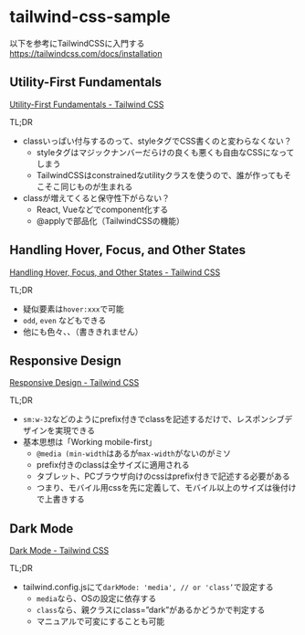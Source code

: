 # tailwind-css-sample
以下を参考にTailwindCSSに入門する  
https://tailwindcss.com/docs/installation

## Utility-First Fundamentals

[Utility-First Fundamentals - Tailwind CSS](https://tailwindcss.com/docs/utility-first)

TL;DR

- classいっぱい付与するのって、styleタグでCSS書くのと変わらなくない？
    - styleタグはマジックナンバーだらけの良くも悪くも自由なCSSになってしまう
    - TailwindCSSはconstrainedなutilityクラスを使うので、誰が作ってもそこそこ同じものが生まれる
- classが増えてくると保守性下がらない？
    - React, Vueなどでcomponent化する
    - @applyで部品化（TailwindCSSの機能）

## Handling Hover, Focus, and Other States

[Handling Hover, Focus, and Other States - Tailwind CSS](https://tailwindcss.com/docs/hover-focus-and-other-states)

TL;DR

- 疑似要素は`hover:xxx`で可能
- `odd`, `even` などもできる
- 他にも色々、、（書ききれません）

## Responsive Design

[Responsive Design - Tailwind CSS](https://tailwindcss.com/docs/responsive-design)

TL;DR

- `sm:w-32`などのようにprefix付きでclassを記述するだけで、レスポンシブデザインを実現できる
- 基本思想は「Working mobile-first」
    - `@media (min-width`はあるが`max-width`がないのがミソ
    - prefix付きのclassは全サイズに適用される
    - タブレット、PCブラウザ向けのcssはprefix付きで記述する必要がある
    - つまり、モバイル用cssを先に定義して、モバイル以上のサイズは後付けで上書きする

## Dark Mode

[Dark Mode - Tailwind CSS](https://tailwindcss.com/docs/dark-mode)

TL;DR

- tailwind.config.jsにて`darkMode: 'media', // or 'class’`で設定する
    - `media`なら、OSの設定に依存する
    - `class`なら、親クラスにclass=”dark”があるかどうかで判定する
    - マニュアルで可変にすることも可能